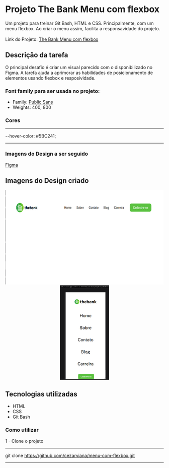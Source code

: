 # Projeto The Bank Menu com flexbox
Um projeto para treinar Git Bash, HTML e CSS. Principalmente, com um menu flexbox. Ao criar o menu assim, facilita a responsavidade do projeto.
</br></br>
Link do Projeto: [The Bank Menu com flexbox](https://cezarviana.github.io/menu-com-flexbox/)


## Descrição da tarefa
O principal desafio é criar um visual parecido com o disponibilizado no Figma. A tarefa ajuda a aprimorar as habilidades de posicionamento de elementos usando flexbox e resposividade.

### Font family para ser usada no projeto:

- Family: [Public Sans](https://fonts.google.com/specimen/Public+Sans?query=public)
- Weights: 400, 800

### Cores
***
--hover-color: #5BC241; <br>
***

### Imagens do Design a ser seguido
[Figma](https://www.figma.com/file/DYk9DZr6urB9MZ4iNt1a61/Desafio-HTML-%2B-CSS?type=design&node-id=0-1&mode=design&t=PtPcFiAG49VFSOON-0)

## Imagens do Design criado
<div align="center">
<img src="src/design/design-desktop.png"  style="height: 300px; text-align: center;"> <br>
<img src="src/design/design-mobile.png"  style="height: 300px; text-align: center;">
</div>

## Tecnologias utilizadas
- HTML
- CSS
- Git Bash

### Como utilizar

1 - Clone o projeto
***
git clone <https://github.com/cezarviana/menu-com-flexbox.git>
***

